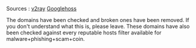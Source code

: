 Sources : 
[v2ray](https://github.com/v2ray/domain-list-community/)
[Googlehoss](https://github.com/googlehosts/hosts)

The domains have been checked and broken ones have been removed. If you don't understand what this is, please leave.
These domains have also been checked against every reputable hosts filter available for malware+phishing+scam+coin.
